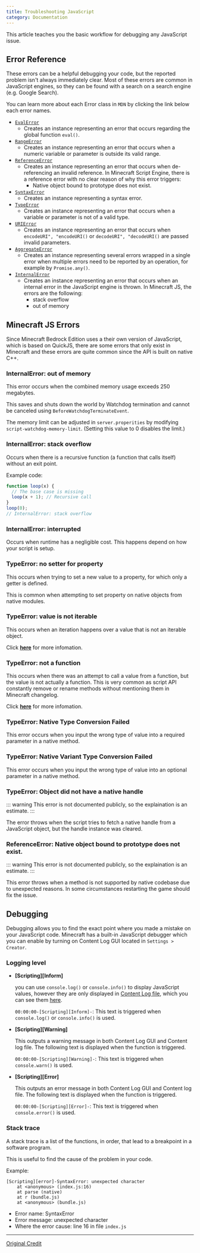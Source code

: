 ```yaml
---
title: Troubleshooting JavaScript
category: Documentation
---
```


This article teaches you the basic workflow for debugging any JavaScript issue.

## Error Reference

These errors can be a helpful debugging your code, but the reported problem isn't always immediately clear. Most of these errors are common in JavaScript engines, so they can be found with a search on a search engine (e.g. Google Search).

You can learn more about each Error class in `MDN` by clicking the link below each error names.

- [`EvalError`](https://developer.mozilla.org/en-US/docs/Web/JavaScript/Reference/Global_Objects/EvalError)
  - Creates an instance representing an error that occurs regarding the global function `eval()`.
- [`RangeError`](https://developer.mozilla.org/en-US/docs/Web/JavaScript/Reference/Global_Objects/RangeError)
  - Creates an instance representing an error that occurs when a numeric variable or parameter is outside its valid range.
- [`ReferenceError`](https://developer.mozilla.org/en-US/docs/Web/JavaScript/Reference/Global_Objects/ReferenceError)
  - Creates an instance representing an error that occurs when de-referencing an invalid reference. In Minecraft Script Engine, there is a reference error with no clear reason of why this error triggers:
    - Native object bound to prototype does not exist.
- [`SyntaxError`](https://developer.mozilla.org/en-US/docs/Web/JavaScript/Reference/Global_Objects/SyntaxError)
  - Creates an instance representing a syntax error.
- [`TypeError`](https://developer.mozilla.org/en-US/docs/Web/JavaScript/Reference/Global_Objects/TypeError)
  - Creates an instance representing an error that occurs when a variable or parameter is not of a valid type.
- [`URIError`](https://developer.mozilla.org/en-US/docs/Web/JavaScript/Reference/Global_Objects/URIError)
  - Creates an instance representing an error that occurs when `encodeURI", "encodeURI()` or `decodeURI", "decodeURI()` are passed invalid parameters.
- [`AggregateError`](https://developer.mozilla.org/en-US/docs/Web/JavaScript/Reference/Global_Objects/AggregateError)
  - Creates an instance representing several errors wrapped in a single error when multiple errors need to be reported by an operation, for example by `Promise.any()`.
- [`InternalError`](https://developer.mozilla.org/en-US/docs/Web/JavaScript/Reference/Global_Objects/InternalError)
  - Creates an instance representing an error that occurs when an internal error in the JavaScript engine is thrown. In Minecraft JS, the errors are the following:
    - stack overflow
    - out of memory

## Minecraft JS Errors

Since Minecraft Bedrock Edition uses a their own version of JavaScript, which is based on QuickJS, there are some errors that only exist in Minecraft and these errors are quite common since the API is built on native C++.

### InternalError: out of memory

This error occurs when the combined memory usage exceeds 250 megabytes.

This saves and shuts down the world by Watchdog termination and cannot be canceled using `BeforeWatchdogTerminateEvent`.

The memory limit can be adjusted in `server.properities` by modifying `script-watchdog-memory-limit`. (Setting this value to 0 disables the limit.)

### InternalError: stack overflow

Occurs when there is a recursive function (a function that calls itself) without an exit point.

Example code:

```js
function loop(x) {
  // The base case is missing
  loop(x + 1); // Recursive call
}
loop(0);
// InternalError: stack overflow
```

### InternalError: interrupted

Occurs when runtime has a negligible cost. This happens depend on how your script is setup.

### TypeError: no setter for property

This occurs when trying to set a new value to a property, for which only a getter is defined.

This is common when attempting to set property on native objects from native modules.

### TypeError: value is not iterable

This occurs when an iteration happens over a value that is not an iterable object.

Click [**here**](https://developer.mozilla.org/en-US/docs/Web/JavaScript/Reference/Errors/is_not_iterable) for more infomation.

### TypeError: not a function

This occurs when there was an attempt to call a value from a function, but the value is not actually a function. This is very common as script API constantly remove or rename methods without mentioning them in Minecraft changelog.

Click [**here**](https://developer.mozilla.org/en-US/docs/Web/JavaScript/Reference/Errors/Not_a_function) for more infomation.

### TypeError: Native Type Conversion Failed

This error occurs when you input the wrong type of value into a required parameter in a native method.

### TypeError: Native Variant Type Conversion Failed

This error occurs when you input the wrong type of value into an optional parameter in a native method.

### TypeError: Object did not have a native handle

::: warning
This error is not documented publicly, so the explaination is an estimate.
:::

The error throws when the script tries to fetch a native handle from a JavaScript object, but the handle instance was cleared.

### ReferenceError: Native object bound to prototype does not exist.

::: warning
This error is not documented publicly, so the explaination is an estimate.
:::

This error throws when a method is not supported by native codebase due to unexpected reasons. In some circumstances restarting the game should fix the issue.

## Debugging

Debugging allows you to find the exact point where you made a mistake on your JavaScript code. Minecraft has a built-in JavaScript debugger which you can enable by turning on Content Log GUI located in `Settings > Creator`.

### Logging level

- **[Scripting][Inform]**

  you can use `console.log()` or `console.info()` to display JavaScript values, however they are only displayed in [Content Log file](https://wiki.bedrock.dev/guide/troubleshooting.html#content-log-file), which you can see them [here](https://wiki.bedrock.dev/guide/troubleshooting.html#content-log-file).

  `00:00:00-[Scripting][Inform]-`: This text is triggered when `console.log()` or `console.info()` is used.

- **[Scripting][Warning]**

  This outputs a warning message in both Content Log GUI and Content log file. The following text is displayed when the function is triggered.

  `00:00:00-[Scripting][Warning]-`: This text is triggered when `console.warn()` is used.

- **[Scripting][Error]**

  This outputs an error message in both Content Log GUI and Content log file. The following text is displayed when the function is triggered.

  `00:00:00-[Scripting][Error]-`: This text is triggered when `console.error()` is used.

### Stack trace

A stack trace is a list of the functions, in order, that lead to a breakpoint in a software program.

This is useful to find the cause of the problem in your code.

Example:

```
[Scripting][error]-SyntaxError: unexpected character
    at <anonymous> (index.js:16)
    at parse (native)
    at r (bundle.js)
    at <anonymous> (bundle.js)
```
- Error name: SyntaxError
- Error message: unexpected character
- Where the error cause: line 16 in file `index.js`


---

[Original Credit](https://github.com/JaylyDev/ScriptAPI/blob/main/docs/JavaScript/Error.md)